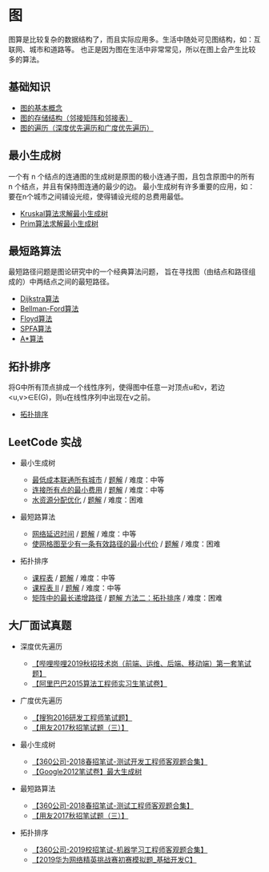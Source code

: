 # 图

图算是比较复杂的数据结构了，而且实际应用多。生活中随处可见图结构，如：互联网、城市和道路等。
也正是因为图在生活中非常常见，所以在图上会产生比较多的算法。

## 基础知识

* [图的基本概念](https://www.cnblogs.com/songgj/p/9107797.html)
* [图的存储结构（邻接矩阵和邻接表）](https://www.bilibili.com/read/cv11600440/)
* [图的遍历（深度优先遍历和广度优先遍历）](https://blog.csdn.net/qq_38499859/article/details/79113284)

## 最小生成树

一个有 n 个结点的连通图的生成树是原图的极小连通子图，且包含原图中的所有 n 个结点，并且有保持图连通的最少的边。
最小生成树有许多重要的应用，如：要在n个城市之间铺设光缆，使得铺设光缆的总费用最低。

* [Kruskal算法求解最小生成树](https://www.cnblogs.com/msymm/p/9758021.html)
* [Prim算法求解最小生成树](https://www.cnblogs.com/msymm/p/9758198.html)

## 最短路算法

最短路径问题是图论研究中的一个经典算法问题， 旨在寻找图（由结点和路径组成的）中两结点之间的最短路径。

* [Dijkstra算法](https://www.cnblogs.com/msymm/p/9769915.html)
* [Bellman-Ford算法](https://www.cnblogs.com/xzxl/p/7232929.html)
* [Floyd算法](https://blog.csdn.net/weixin_36280492/article/details/112712220)
* [SPFA算法](https://blog.csdn.net/weixin_43902449/article/details/88605417)
* [A*算法](http://www.cppblog.com/christanxw/archive/2006/04/07/5126.html)

## 拓扑排序

将G中所有顶点排成一个线性序列，使得图中任意一对顶点u和v，若边<u,v>∈E(G)，则u在线性序列中出现在v之前。

* [拓扑排序](https://www.cnblogs.com/msymm/p/9757983.html)

## LeetCode 实战

* 最小生成树
    * [最低成本联通所有城市](https://leetcode-cn.com/problems/connecting-cities-with-minimum-cost/) / [题解](https://leetcode-cn.com/problems/connecting-cities-with-minimum-cost/solution/zui-di-cheng-ben-lian-tong-suo-you-cheng-shi-by-le/) / 难度：中等
    * [连接所有点的最小费用](https://leetcode-cn.com/problems/min-cost-to-connect-all-points/) / [题解](https://leetcode-cn.com/problems/min-cost-to-connect-all-points/solution/lian-jie-suo-you-dian-de-zui-xiao-fei-yo-kcx7/) / 难度：中等
    * [水资源分配优化](https://leetcode-cn.com/problems/optimize-water-distribution-in-a-village/) / [题解](https://leetcode-cn.com/problems/optimize-water-distribution-in-a-village/solution/shui-zi-yuan-fen-pei-you-hua-by-leetcode-solution/) / 难度：困难
    
* 最短路算法
    * [网络延迟时间](https://leetcode-cn.com/problems/network-delay-time/) / [题解](https://leetcode-cn.com/problems/network-delay-time/solution/wang-luo-yan-chi-shi-jian-by-leetcode-so-6phc/) / 难度：中等
    * [使网格图至少有一条有效路径的最小代价](https://leetcode-cn.com/problems/minimum-cost-to-make-at-least-one-valid-path-in-a-grid/) / [题解](https://leetcode-cn.com/problems/minimum-cost-to-make-at-least-one-valid-path-in-a-grid/solution/shi-wang-ge-tu-zhi-shao-you-yi-tiao-you-xiao-lu-2/) / 难度：困难

* 拓扑排序
  * [课程表](https://leetcode-cn.com/problems/course-schedule/) / [题解](https://leetcode-cn.com/problems/course-schedule/solution/ke-cheng-biao-by-leetcode-solution/) / 难度：中等
  * [课程表 II](https://leetcode-cn.com/problems/course-schedule-ii/) / [题解](https://leetcode-cn.com/problems/course-schedule-ii/solution/ke-cheng-biao-ii-by-leetcode-solution/) / 难度：中等
  * [矩阵中的最长递增路径](https://leetcode-cn.com/problems/longest-increasing-path-in-a-matrix/) / [题解 方法二：拓扑排序](https://leetcode-cn.com/problems/longest-increasing-path-in-a-matrix/solution/ju-zhen-zhong-de-zui-chang-di-zeng-lu-jing-by-le-2/) / 难度：困难

## 大厂面试真题

* 深度优先遍历
  * [【哔哩哔哩2019秋招技术岗（前端、运维、后端、移动端）第一套笔试题】 ](https://www.nowcoder.com/questionTerminal/cfec9a53f62a4d10a092964fe9bcf96a)
  * [【阿里巴巴2015算法工程师实习生笔试卷】 ](https://www.nowcoder.com/questionTerminal/16f10b39a75f4cd8bb1acd9ab7e5c017)

* 广度优先遍历
  * [【搜狗2016研发工程师笔试题】 ](https://www.nowcoder.com/questionTerminal/46f02b8175f5417fb091f5c174931045)
  * [【用友2017秋招笔试题（三）】 ](https://www.nowcoder.com/questionTerminal/436332134eb84baa9c192ff4a57164cd)

* 最小生成树
  * [【360公司-2018春招笔试-测试开发工程师客观题合集】 ](https://www.nowcoder.com/questionTerminal/6b44203df30548fcb66a3984b3498cdd)
  * [【Google2012笔试卷】最大生成树](https://www.nowcoder.com//questionTerminal/9365becb18184a6e955e9752d388c161)
  
* 最短路算法
  * [【360公司-2018春招笔试-测试工程师客观题合集】 ](https://www.nowcoder.com/questionTerminal/640ec30348fc481a87a8599d490cb7f4)
  * [【用友2017秋招笔试题（三）】 ](https://www.nowcoder.com/questionTerminal/eb30d38974984ed6b5ac36e8277c5a54)

* 拓扑排序
  * [【360公司-2019校招笔试-机器学习工程师客观题合集】 ](https://www.nowcoder.com/questionTerminal/77b466f858624380a21497e9f3316068)
  * [【2019华为网络精英挑战赛初赛模拟题_基础开发C】 ](https://www.nowcoder.com/questionTerminal/816f2163bf9a45bba145a6510f2e9711)
